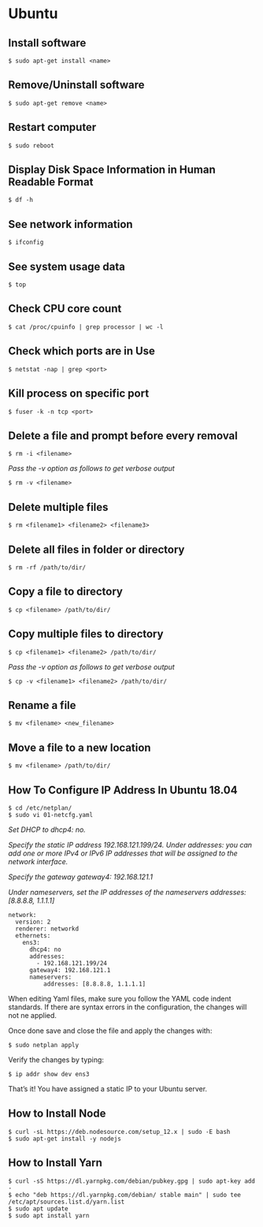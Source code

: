 # Ubuntu

## Install software 
```
$ sudo apt-get install <name>
```

## Remove/Uninstall software 
```
$ sudo apt-get remove <name>
```

## Restart computer 
```
$ sudo reboot
```

## Display Disk Space Information in Human Readable Format
```
$ df -h
```

## See network information
```
$ ifconfig
```

## See system usage data
```
$ top
```

## Check CPU core count
```
$ cat /proc/cpuinfo | grep processor | wc -l
```

## Check which ports are in Use
```
$ netstat -nap | grep <port>
```

## Kill process on specific port
```
$ fuser -k -n tcp <port>
```

## Delete a file and prompt before every removal
```
$ rm -i <filename>
```
_Pass the -v option as follows to get verbose output_
```
$ rm -v <filename>
```


## Delete multiple files
```
$ rm <filename1> <filename2> <filename3>
```


## Delete all files in folder or directory
```
$ rm -rf /path/to/dir/
```

## Copy a file to directory
```
$ cp <filename> /path/to/dir/
```

## Copy multiple files to directory
```
$ cp <filename1> <filename2> /path/to/dir/
```
_Pass the -v option as follows to get verbose output_
```
$ cp -v <filename1> <filename2> /path/to/dir/
```

## Rename a file
```
$ mv <filename> <new_filename>
```

## Move a file to a new location
```
$ mv <filename> /path/to/dir/
```


## How To Configure IP Address In Ubuntu 18.04
```
$ cd /etc/netplan/
$ sudo vi 01-netcfg.yaml
```

_Set DHCP to dhcp4: no._

_Specify the static IP address 192.168.121.199/24. Under addresses: you can add one or more IPv4 or IPv6 IP addresses that will be assigned to the network interface._

_Specify the gateway gateway4: 192.168.121.1_

_Under nameservers, set the IP addresses of the nameservers addresses: [8.8.8.8, 1.1.1.1]_


```
network:
  version: 2
  renderer: networkd
  ethernets:
    ens3:
      dhcp4: no
      addresses:
        - 192.168.121.199/24
      gateway4: 192.168.121.1
      nameservers:
          addresses: [8.8.8.8, 1.1.1.1]
```

When editing Yaml files, make sure you follow the YAML code indent standards. If there are syntax errors in the configuration, the changes will not ne applied.

Once done save and close the file and apply the changes with:
```
$ sudo netplan apply
```

Verify the changes by typing:
```
$ ip addr show dev ens3
```

That’s it! You have assigned a static IP to your Ubuntu server.

## How to Install Node
```
$ curl -sL https://deb.nodesource.com/setup_12.x | sudo -E bash 
$ sudo apt-get install -y nodejs
```


## How to Install Yarn
```
$ curl -sS https://dl.yarnpkg.com/debian/pubkey.gpg | sudo apt-key add -
$ echo "deb https://dl.yarnpkg.com/debian/ stable main" | sudo tee /etc/apt/sources.list.d/yarn.list
$ sudo apt update
$ sudo apt install yarn
```